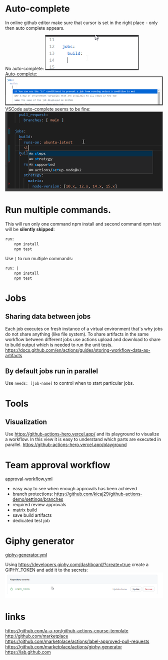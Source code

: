 # Auto-complete

In online github editor make sure that cursor is set in the right place - only then auto complete appears.   

No auto-complete:
![001-online-edit-not-working-auto-complete](./images/001-online-edit-not-working-auto-complete.png)  
Auto-complete:
![002-online-edit-working-auto-complete](./images/002-online-edit-working-auto-complete.png)
VSCode auto-complete seems to be fine:
![003-vscode-edit-working-auto-complete.png](./images/003-vscode-edit-working-auto-complete.png)


# Run multiple commands.

This will run only one command npm install and second command npm test will be **silently skipped**:
```
run:
    npm install
    npm test
```
Use ```|``` to run multiple commands:
```
run: |
    npm install
    npm test
```

# Jobs

## Sharing data between jobs
Each job executes on fresh instance of a virtual environment that`s why jobs do not share anything (like file system). To share artifacts in the same workflow between different jobs use actions upload and download to share to build output which is needed to run the unit tests.
https://docs.github.com/en/actions/guides/storing-workflow-data-as-artifacts

## By default jobs run in parallel

Use ```needs: [job-name]``` to control when to start particular jobs.

# Tools

## Visualization

Use https://github-actions-hero.vercel.app/ and its playground to visualize a workflow.
In this view it is easy to understand which parts are executed in parallel.
https://github-actions-hero.vercel.app/playground   

# Team approval workflow

[approval-workflow.yml](./.github/workflows/approval-workflow.yml])

* easy way to see when enough approvals has been achieved
* branch protections: https://github.com/kicaj29/github-actions-demo/settings/branches
* required review approvals
* matrix build
* save build artifacts
* dedicated test job

# Giphy generator

[giphy-generator.yml](./.github/workflows/giphy-generator.yml)

Using https://developers.giphy.com/dashboard/?create=true create a GIPHY_TOKEN and add it to the secrets: 
![004-giphy-token.png](./images/004-giphy-token.png)



# links
https://github.com/a-a-ron/github-actions-course-template   
http://github.com/marketplace   
https://github.com/marketplace/actions/label-approved-pull-requests   
https://github.com/marketplace/actions/giphy-generator   
https://lab.github.com